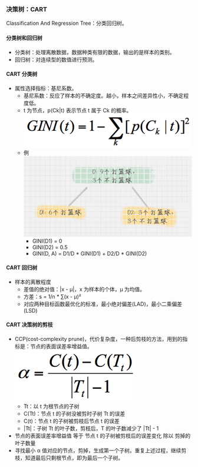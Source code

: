 ### 决策树：CART
Classification And Regression Tree：分类回归树。

#### 分类树和回归树
* 分类树：处理离散数据，数据种类有限的数据，输出的是样本的类别。
* 回归树：对连续型的数值进行预测。

#### CART 分类树
* 属性选择指标：基尼系数。
  * 基尼系数：反应了样本的不确定度。越小，样本之间差异性小，不确定程度低。
  * t 为节点，p(Ck|t) 表示节点 t 属于 Ck 的概率。
  ![](https://github.com/YubinLiu/GeekTime_DataAnalysis/blob/master/img/基尼系数_公式.png)
  * 例
  ![](https://github.com/YubinLiu/GeekTime_DataAnalysis/blob/master/img/基尼系数_例.jpg)
    * GINI(D1) = 0
    * GINI(D2) = 0.5
    * GINI(D, A) = D1/D * GINI(D1) + D2/D * GINI(D2)

#### CART 回归树
* 样本的离散程度
  * 差值的绝对值：|x - μ|，x 为样本的个体，μ 为均值。
  * 方差：s = 1/n * ∑(x - μ)²
  * 对应两种目标函数最优化的标准，最小绝对偏差(LAD)，最小二乘偏差(LSD)

#### CART 决策树的剪枝
* CCP(cost-complexity prune)，代价复杂度，一种后剪枝的方法，用到的指标是：节点的表面误差率增益值。\
  ![](../img/CCP_误差指标.png)
  * Tt：以 t 为根节点的子树
  * C(Tt)：节点 t 的子树没被剪时子树 Tt 的误差
  * C(t)：节点 t 的子树被剪枝后节点 t 的误差
  * |Tt|：子树 Tt 的叶子数，剪枝后，T 的叶子数减少了 |Tt| - 1
* 节点的表面误差率增益值 等于 节点 t 的子树被剪枝后的误差变化 除以 剪掉的叶子数量
* 寻找最小 α 值对应的节点，剪掉，生成第一个子树。重复上述过程，继续剪枝，知道最后只剩根节点，即为最后一个子树。
